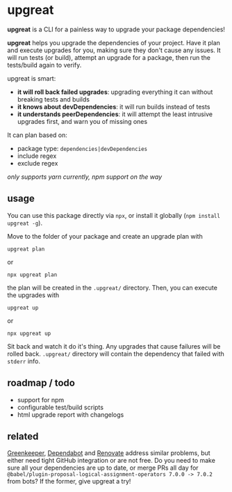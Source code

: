 # upgreat

**upgreat** is a CLI for a painless way to upgrade your package dependencies!

**upgreat** helps you upgrade the dependencies of your project. Have it plan and execute upgrades for you, making sure they don't cause any issues. It will run tests (or build), attempt an upgrade for a package, then run the tests/build again to verify.

upgreat is smart:

- **it will roll back failed upgrades**: upgrading everything it can without breaking tests and builds
- **it knows about devDependencies**: it will run builds instead of tests
- **it understands peerDependencies**: it will attempt the least intrusive upgrades first, and warn you of missing ones

It can plan based on:

- package type: `dependencies|devDependencies`
- include regex
- exclude regex

_only supports yarn currently, npm support on the way_

## usage

You can use this package directly via `npx`, or install it globally (`npm install upgreat -g`).

Move to the folder of your package and create an upgrade plan with

```
upgreat plan
```

or

```
npx upgreat plan
```

the plan will be created in the `.upgreat/` directory. Then, you can execute the upgrades with

```
upgreat up
```

or

```
npx upgreat up
```

Sit back and watch it do it's thing. Any upgrades that cause failures will be rolled back. `.upgreat/` directory will contain the dependency that failed with `stderr` info.

## roadmap / todo

- support for npm
- configurable test/build scripts
- html upgrade report with changelogs

## related

[Greenkeeper](https://greenkeeper.io), [Dependabot](https://dependabot.com/) and [Renovate](https://renovatebot.com/) address similar problems, but either need tight GitHub integration or are not free. Do you need to make sure all your dependencies are up to date, or merge PRs all day for `@babel/plugin-proposal-logical-assignment-operators 7.0.0 -> 7.0.2` from bots? If the former, give upgreat a try!
